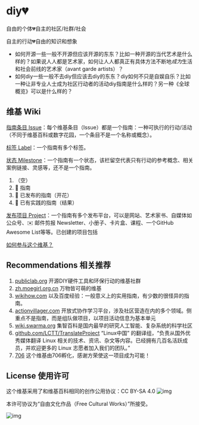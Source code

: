 # diy💔

自由的个体💔自主的社区/社群/社会

自主的行动💔自由的知识和想象

- 如何开源一些一般不开源但应该开源的东东？比如一种开源的当代艺术是什么样的？如果说人人都是艺术家，如何让人人都真正有具体方法不断地*成为*生活和社会前线的艺术家（avant garde artists）？
- 如何diy一些一般不去diy但应该去diy的东东？diy如何不只是自娱自乐？比如一种让非专业人士成为社区行动者的活动diy指南是什么样的？另一种《全球概览》可以是什么样的？

## 维基 Wiki

[指南条目 Issue](https://github.com/diylove/wiki/issues)：每个维基条目（Issue）都是一个指南：一种可执行的行动/活动（不同于维基百科或数字花园，一个条目不是一个名称或概念）。

[标签 Label](https://github.com/diylove/wiki/labels)：一个指南有多个标签。

[状态 Milestone](https://github.com/diylove/wiki/milestones)：一个指南有一个状态，该栏留空代表只有行动的参考概念、相关案例链接、灵感等，还不是一个指南。

1. （空）
2. 🌿 指南
3. 🌸 已发布的指南（开花）
4. 🍇 已有实践的指南（结果）

[发布项目 Project](https://github.com/diylove/wiki/projects)：一个指南有多个发布平台，可以是网站、艺术家书、自媒体如公众号、✉️ 邮件剪报 Newsletter、小册子、卡片盒、课程、一个GitHub Awesome List等等。已创建的项目包括

[如何参与这个维基？](CONTRIBUTING.md)

## Recommendations 相关推荐

1. [publiclab.org](http://publiclab.org/)  开源DIY硬件工具和环保行动的维基社群
2. [zh.moegirl.org.cn](http://zh.moegirl.org.cn/)  万物皆可萌的维基
3. [wikihow.com](http://wikihow.com/) 以及百度经验：一般意义上的实用指南，有少数的很怪异的指南。
4. [actionvillager.com](http://actionvillager.com/)  开放式协作学习平台，涉及社区营造在内的多个领域。侧重点不是指南，而是组队做项目，以项目活动信息为基本单元
5. [wiki.swarma.org](https://wiki.swarma.org/)  集智百科是国内最早的研究人工智能、复杂系统的科学社区
6. [github.com/LCTT/TranslateProject](https://github.com/LCTT/TranslateProject) “Linux中国” 的翻译组，“负责从国外优秀媒体翻译 Linux 相关的技术、资讯、杂文等内容。已经拥有几百名活跃成员，并欢迎更多的 Linux 志愿者加入我们的团队。”
7. [706](https://706er.com/) 这个维基由706孵化，感谢方荣使这一项目成为可能！
   ‌
## License 使用许可

这个维基采用了和维基百科相同的创作公用协议：CC BY-SA 4.0 ![img](https://licensebuttons.net/l/by-sa/4.0/80x15.png)

本许可协议为“自由文化作品（Free Cultural Works）”所接受。

![img](https://creativecommons.org/wp-content/uploads/2013/09/seal.png)


